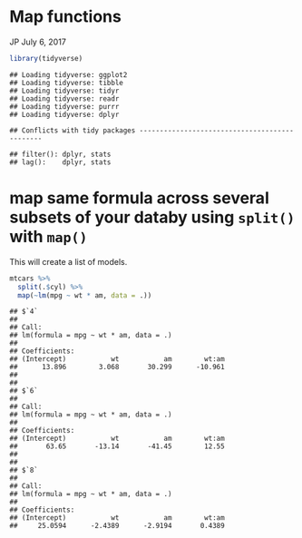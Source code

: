 Map functions
================
JP
July 6, 2017

``` r
library(tidyverse)
```

    ## Loading tidyverse: ggplot2
    ## Loading tidyverse: tibble
    ## Loading tidyverse: tidyr
    ## Loading tidyverse: readr
    ## Loading tidyverse: purrr
    ## Loading tidyverse: dplyr

    ## Conflicts with tidy packages ----------------------------------------------

    ## filter(): dplyr, stats
    ## lag():    dplyr, stats

map same formula across several subsets of your databy using `split()` with `map()`
===================================================================================

This will create a list of models.

``` r
mtcars %>%
  split(.$cyl) %>% 
  map(~lm(mpg ~ wt * am, data = .))
```

    ## $`4`
    ## 
    ## Call:
    ## lm(formula = mpg ~ wt * am, data = .)
    ## 
    ## Coefficients:
    ## (Intercept)           wt           am        wt:am  
    ##      13.896        3.068       30.299      -10.961  
    ## 
    ## 
    ## $`6`
    ## 
    ## Call:
    ## lm(formula = mpg ~ wt * am, data = .)
    ## 
    ## Coefficients:
    ## (Intercept)           wt           am        wt:am  
    ##       63.65       -13.14       -41.45        12.55  
    ## 
    ## 
    ## $`8`
    ## 
    ## Call:
    ## lm(formula = mpg ~ wt * am, data = .)
    ## 
    ## Coefficients:
    ## (Intercept)           wt           am        wt:am  
    ##     25.0594      -2.4389      -2.9194       0.4389
